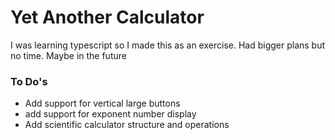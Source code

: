 # Yet Another Calculator

I was learning typescript so I made this as an exercise. Had bigger plans but no time. Maybe in the future

### To Do's

- Add support for vertical large buttons
- add support for exponent number display
- Add scientific calculator structure and operations
